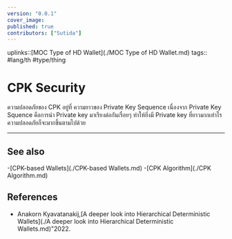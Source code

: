 ```yaml
---
version: "0.0.1"
cover_image:
published: true
contributors: ["Sutida"]
---
```

uplinks::[MOC Type of HD Wallet](./MOC Type of HD Wallet.md)
tags:: #lang/th #type/thing

# CPK Security
ความปลอดภัยของ CPK อยู่ที่ ความยาวของ Private Key Sequence  เนื่องจาก Private Key Squence คือการนำ Private key มาเรียงต่อกันเรื่อยๆ ทำให้ยิ่งมี Private key ที่ยาวมากเท่าไร ความปลอดภัยก็จะมากขึ้นตามไปด้วย

---
## See also
-[CPK-based Wallets](./CPK-based Wallets.md)
-[CPK Algorithm](./CPK Algorithm.md)
## References
- Anakorn Kyavatanakij,[A deeper look into Hierarchical Deterministic Wallets](./A deeper look into Hierarchical Deterministic Wallets.md)"2022.